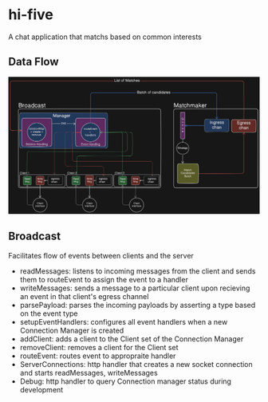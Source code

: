 # hi-five

A chat application that matchs based on common interests

## Data Flow

![Diagram](./data-flow.png)

## Broadcast

Facilitates flow of events between clients and the server

 - readMessages: listens to incoming messages from the client and sends them to routeEvent to assign the event to a handler
 - writeMessages: sends a message to a particular client upon recieving an event in that client's egress channel
 - parsePayload: parses the incoming payloads by asserting a type based on the event type
 - setupEventHandlers: configures all event handlers when a new Connection Manager is created
 - addClient: adds a client to the Client set of the Connection Manager
 - removeClient: removes a client for the Client set
 - routeEvent: routes event to appropraite handler
 - ServerConnections: http handler that creates a new socket connection and starts readMessages, writeMessages
 - Debug: http handler to query Connection manager status during development





